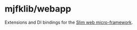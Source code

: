 # mjfklib/webapp
Extensions and DI bindings for the [Slim web micro-framework](https://github.com/slimphp/Slim).

